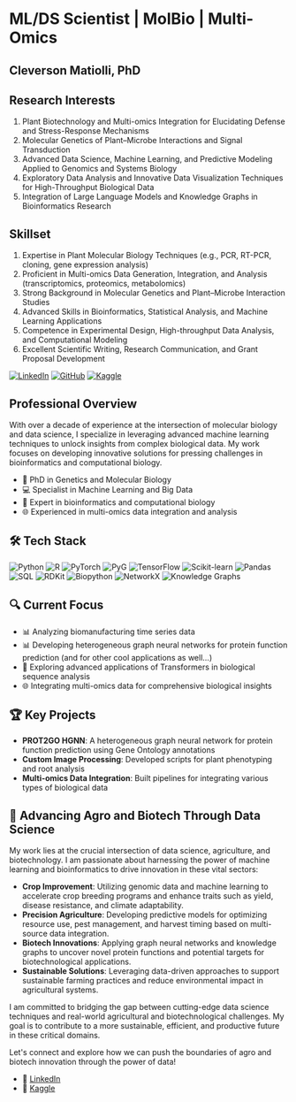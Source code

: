 # ML/DS Scientist | MolBio | Multi-Omics
## Cleverson Matiolli, PhD

## Research Interests

1. Plant Biotechnology and Multi-omics Integration for Elucidating Defense and Stress-Response Mechanisms  
2. Molecular Genetics of Plant–Microbe Interactions and Signal Transduction  
3. Advanced Data Science, Machine Learning, and Predictive Modeling Applied to Genomics and Systems Biology  
4. Exploratory Data Analysis and Innovative Data Visualization Techniques for High-Throughput Biological Data  
5. Integration of Large Language Models and Knowledge Graphs in Bioinformatics Research

## Skillset

1. Expertise in Plant Molecular Biology Techniques (e.g., PCR, RT-PCR, cloning, gene expression analysis)  
2. Proficient in Multi-omics Data Generation, Integration, and Analysis (transcriptomics, proteomics, metabolomics)  
3. Strong Background in Molecular Genetics and Plant–Microbe Interaction Studies  
4. Advanced Skills in Bioinformatics, Statistical Analysis, and Machine Learning Applications  
5. Competence in Experimental Design, High-throughput Data Analysis, and Computational Modeling  
6. Excellent Scientific Writing, Research Communication, and Grant Proposal Development

[![LinkedIn](https://img.shields.io/badge/-LinkedIn-0077B5?style=flat&logo=LinkedIn&logoColor=white)](https://www.linkedin.com/in/cleversonmatiolli)
[![GitHub](https://img.shields.io/badge/-GitHub-181717?style=flat&logo=GitHub&logoColor=white)](https://github.com/clever-dspy)
[![Kaggle](https://img.shields.io/badge/-Kaggle-20BEFF?style=flat&logo=Kaggle&logoColor=white)](https://www.kaggle.com/cleverds)

## Professional Overview

With over a decade of experience at the intersection of molecular biology and data science, I specialize in leveraging advanced machine learning techniques to unlock insights from complex biological data. My work focuses on developing innovative solutions for pressing challenges in bioinformatics and computational biology.

- 🔬 PhD in Genetics and Molecular Biology
- 💻 Specialist in Machine Learning and Big Data
- 🧬 Expert in bioinformatics and computational biology
- 🌐 Experienced in multi-omics data integration and analysis

## 🛠️ Tech Stack

![Python](https://img.shields.io/badge/-Python-3776AB?style=flat&logo=Python&logoColor=white)
![R](https://img.shields.io/badge/-R-276DC3?style=flat&logo=R&logoColor=white)
![PyTorch](https://img.shields.io/badge/-PyTorch-EE4C2C?style=flat&logo=PyTorch&logoColor=white)
![PyG](https://img.shields.io/badge/-PyG-3C2179?style=flat&logo=PyTorch&logoColor=white)
![TensorFlow](https://img.shields.io/badge/-TensorFlow-FF6F00?style=flat&logo=TensorFlow&logoColor=white)
![Scikit-learn](https://img.shields.io/badge/-Scikit--learn-F7931E?style=flat&logo=scikit-learn&logoColor=white)
![Pandas](https://img.shields.io/badge/-Pandas-150458?style=flat&logo=Pandas&logoColor=white)
![SQL](https://img.shields.io/badge/-SQL-4479A1?style=flat&logo=MySQL&logoColor=white)
![RDKit](https://img.shields.io/badge/-RDKit-990000?style=flat&logo=moleculer&logoColor=white)
![Biopython](https://img.shields.io/badge/-Biopython-008000?style=flat&logo=python&logoColor=white)
![NetworkX](https://img.shields.io/badge/-NetworkX-FFA500?style=flat&logo=graph&logoColor=white)
![Knowledge Graphs](https://img.shields.io/badge/-Knowledge%20Graphs-4B0082?style=flat&logo=neo4j&logoColor=white)

## 🔍 Current Focus

- 📊 Analyzing biomanufacturing time series data
- 📊 Developing heterogeneous graph neural networks for protein function prediction (and for other cool applications as well...)
- 🧠 Exploring advanced applications of Transformers in biological sequence analysis
- 🌐 Integrating multi-omics data for comprehensive biological insights

## 🏆 Key Projects

- **PROT2GO HGNN**: A heterogeneous graph neural network for protein function prediction using Gene Ontology annotations
- **Custom Image Processing**: Developed scripts for plant phenotyping and root analysis
- **Multi-omics Data Integration**: Built pipelines for integrating various types of biological data

## 🌱 Advancing Agro and Biotech Through Data Science

My work lies at the crucial intersection of data science, agriculture, and biotechnology. I am passionate about harnessing the power of machine learning and bioinformatics to drive innovation in these vital sectors:

- **Crop Improvement**: Utilizing genomic data and machine learning to accelerate crop breeding programs and enhance traits such as yield, disease resistance, and climate adaptability.
- **Precision Agriculture**: Developing predictive models for optimizing resource use, pest management, and harvest timing based on multi-source data integration.
- **Biotech Innovations**: Applying graph neural networks and knowledge graphs to uncover novel protein functions and potential targets for biotechnological applications.
- **Sustainable Solutions**: Leveraging data-driven approaches to support sustainable farming practices and reduce environmental impact in agricultural systems.

I am committed to bridging the gap between cutting-edge data science techniques and real-world agricultural and biotechnological challenges. My goal is to contribute to a more sustainable, efficient, and productive future in these critical domains.

Let's connect and explore how we can push the boundaries of agro and biotech innovation through the power of data!

- 💼 [LinkedIn](https://www.linkedin.com/in/cleversonmatiolli)
- 🧪 [Kaggle](https://www.kaggle.com/cleverds)
